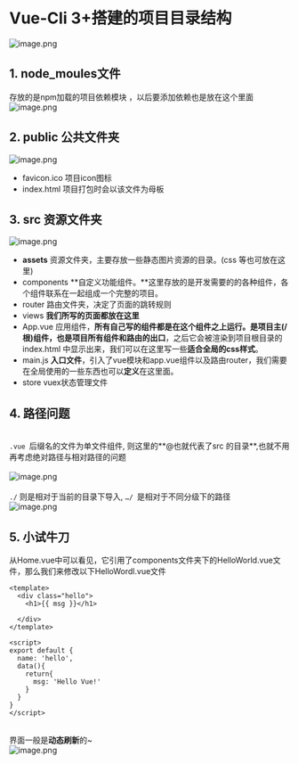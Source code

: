 # Vue-Cli 3+搭建的项目目录结构

![image.png](https://cdn.nlark.com/yuque/0/2020/png/1237282/1586243618845-0ac86be1-511b-42c5-b3b1-80d99cd75647.png#align=left&display=inline&height=199&name=image.png&originHeight=239&originWidth=800&size=26554&status=done&style=none&width=667)<br />

<a name="LHf8i"></a>
## 1. node_moules文件
存放的是npm加载的项目依赖模块 ，以后要添加依赖也是放在这个里面<br />![image.png](https://cdn.nlark.com/yuque/0/2020/png/1237282/1586243665568-24879eee-82f5-4cf4-9d0b-d5ee9bac5658.png#align=left&display=inline&height=457&name=image.png&originHeight=554&originWidth=331&size=18439&status=done&style=none&width=273)

<a name="WrgUG"></a>
## 2. public 公共文件夹
![image.png](https://cdn.nlark.com/yuque/0/2020/png/1237282/1586243790275-277d9d39-2a5c-40f4-9863-96ad8b0b049f.png#align=left&display=inline&height=69&name=image.png&originHeight=86&originWidth=308&size=2971&status=done&style=none&width=246)

- favicon.ico 项目icon图标
- index.html 项目打包时会以该文件为母板



<a name="RlFrv"></a>
## 3. src 资源文件夹
![image.png](https://cdn.nlark.com/yuque/0/2020/png/1237282/1586243932173-5d58d0b6-7325-4cd1-969a-f5f8b7d3446f.png#align=left&display=inline&height=343&name=image.png&originHeight=387&originWidth=363&size=14071&status=done&style=none&width=322)<br />

- **assets** 资源文件夹，主要存放一些静态图片资源的目录。(css 等也可放在这里)
- components **自定义功能组件。**这里存放的是开发需要的的各种组件，各个组件联系在一起组成一个完整的项目。
- router 路由文件夹，决定了页面的跳转规则
- views **我们所写的页面都放在这里**
- App.vue 应用组件，**所有自己写的组件都是在这个组件之上运行。**是项目主(/**根**)组件，也是项目**所有组件和路由的出口**，之后它会被渲染到项目根目录的 index.html 中显示出来，我们可以在这里写一些**适合全局的css样式**。
- main.js **入口文件**，引入了vue模块和app.vue组件以及路由router，我们需要在全局使用的一些东西也可以**定义**在这里面。
- store vuex状态管理文件



<a name="mkaCC"></a>
## 4. 路径问题

<br />`.vue `后缀名的文件为单文件组件, 则这里的**@也就代表了src 的目录**,也就不用再考虑绝对路径与相对路径的问题<br />
<br />![image.png](https://cdn.nlark.com/yuque/0/2020/png/1237282/1586244240137-c5faa11b-d2b6-454c-8d79-ea5268be29fe.png#align=left&display=inline&height=372&name=image.png&originHeight=739&originWidth=1480&size=102202&status=done&style=none&width=746)<br />
<br />`./` 则是相对于当前的目录下导入, `…/ `是相对于不同分级下的路径<br />![image.png](https://cdn.nlark.com/yuque/0/2020/png/1237282/1586244326238-d24ab0d6-e710-402d-bfbb-87eef849e33e.png#align=left&display=inline&height=348&name=image.png&originHeight=743&originWidth=1594&size=129621&status=done&style=none&width=746)

<a name="1Ywjx"></a>
## 5. 小试牛刀
从Home.vue中可以看见，它引用了components文件夹下的HelloWorld.vue文件，那么我们来修改以下HelloWordl.vue文件<br />

```vue
<template>
  <div class="hello">
    <h1>{{ msg }}</h1>
    
  </div>
</template>

<script>
export default {
  name: 'hello',
  data(){
    return{
      msg: 'Hello Vue!'
    }
  }
}
</script>
```

<br />界面一般是**动态刷新**的~<br />![image.png](https://cdn.nlark.com/yuque/0/2020/png/1237282/1586244565174-0af3d4e5-4b06-40e4-84c3-1c36b3ff99ae.png#align=left&display=inline&height=270&name=image.png&originHeight=539&originWidth=1058&size=28658&status=done&style=none&width=529)

